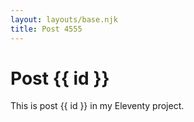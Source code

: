 ```yaml
---
layout: layouts/base.njk
title: Post 4555
---
```


# Post {{ id }}

This is post {{ id }} in my Eleventy project.
